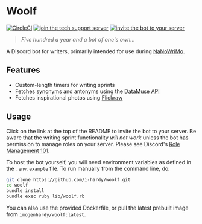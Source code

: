 # Woolf

[![CircleCI](https://circleci.com/gh/i-hardy/woolf.svg?style=shield)](https://circleci.com/gh/i-hardy/woolf) [![join the tech support server](https://camo.githubusercontent.com/138428d1ea98178db35e122de7f154c31db968a9/68747470733a2f2f696d672e736869656c64732e696f2f62616467652f646973636f72642d6a6f696e2d3732383944412e737667)](https://discord.gg/78R5nud) [![invite the bot to your server](https://camo.githubusercontent.com/812534660d6dee63e900fad9d956b8122159f8a8/68747470733a2f2f696d672e736869656c64732e696f2f62616467652f626f742d696e766974652d3333333339392e737667)](https://discordapp.com/oauth2/authorize?client_id=364771016523907072&scope=bot&permissions=268435456)

> _Five hundred a year and a bot of one's own..._

A Discord bot for writers, primarily intended for use during [NaNoWriMo](https://nanowrimo.org/).

## Features

- Custom-length timers for writing sprints
- Fetches synonyms and antonyms using the [DataMuse API](http://www.datamuse.com/api/)
- Fetches inspirational photos using [Flickraw](https://github.com/hanklords/flickraw)

## Usage

Click on the link at the top of the README to invite the bot to your server. Be aware that the writing sprint functionality _will not work_ unless the bot has permission to manage roles on your server. Please see Discord's [Role Management 101](https://support.discordapp.com/hc/en-us/articles/214836687-Role-Management-101).

To host the bot yourself, you will need environment variables as defined in the `.env.example` file. To run manually from the command line, do:

```bash
git clone https://github.com/i-hardy/woolf.git
cd woolf
bundle install
bundle exec ruby lib/woolf.rb
```

You can also use the provided Dockerfile, or pull the latest prebuilt image from `imogenhardy/woolf:latest`.
